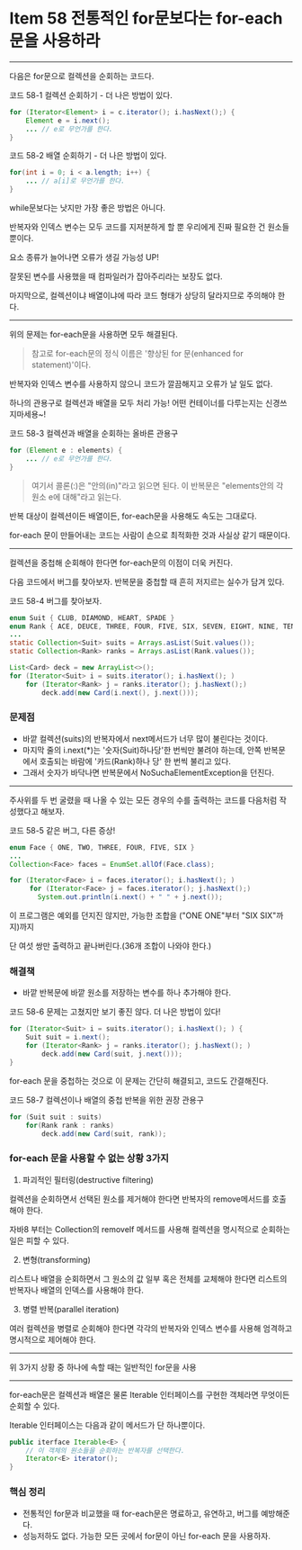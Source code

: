 # Item 58 전통적인 for문보다는 for-each문을 사용하라

--------------------------------------------

다음은 for문으로 컬렉션을 순회하는 코드다.

코드 58-1 컬렉션 순회하기 - 더 나은 방법이 있다. 
``` java
for (Iterator<Element> i = c.iterator(); i.hasNext();) {
    Element e = i.next();
    ... // e로 무언가를 한다. 
}
```

코드 58-2 배열 순회하기 - 더 나은 방법이 있다. 
``` java
for(int i = 0; i < a.length; i++) {
    ... // a[i]로 무언가를 한다. 
}
```

while문보다는 낫지만 가장 좋은 방법은 아니다. 

반복자와 인덱스 변수는 모두 코드를 지저분하게 할 뿐 우리에게 진짜 필요한 건 원소들뿐이다. 

요소 종류가 늘어나면 오류가 생길 가능성 UP!

잘못된 변수를 사용했을 때 컴파일러가 잡아주리라는 보장도 없다. 

마지막으로, 컬렉션이냐 배열이냐에 따라 코드 형태가 상당히 달라지므로 주의해야 한다. 

<hr>

위의 문제는 for-each문을 사용하면 모두 해결된다. 

> 참고로 for-each문의 정식 이름은 '향상된 for 문(enhanced for statement)'이다.

반복자와 인덱스 변수를 사용하지 않으니 코드가 깔끔해지고 오류가 날 일도 없다. 

하나의 관용구로 컬렉션과 배열을 모두 처리 가능! 어떤 컨테이너를 다루는지는 신경쓰지마세용~!


코드 58-3 컬렉션과 배열을 순회하는 올바른 관용구
``` java
for (Element e : elements) {
    ... // e로 무언가를 한다. 
}
```
> 여기서 콜론(:)은 "안의(in)"라고 읽으면 된다. 이 반복문은 "elements안의 각 원소 e에 대해"라고 읽는다. 

반복 대상이 컬렉션이든 배열이든, for-each문을 사용해도 속도는 그대로다. 

for-each 문이 만들어내는 코드는 사람이 손으로 최적화한 것과 사실상 같기 때문이다. 

<hr>

컬렉션을 중첩해 순회해야 한다면 for-each문의 이점이 더욱 커진다. 

다음 코드에서 버그를 찾아보자. 반복문을 중첩할 때 흔히 저지르는 실수가 담겨 있다. 

코드 58-4 버그를 찾아보자. 
``` java
enum Suit { CLUB, DIAMOND, HEART, SPADE }
enum Rank { ACE, DEUCE, THREE, FOUR, FIVE, SIX, SEVEN, EIGHT, NINE, TEN, JACK, QUEEN, KING }
...
static Collection<Suit> suits = Arrays.asList(Suit.values());
static Collection<Rank> ranks = Arrays.asList(Rank.values());

List<Card> deck = new ArrayList<>();
for (Iterator<Suit> i = suits.iterator(); i.hasNext(); )
    for (Iterator<Rank> j = ranks.iterator(); j.hasNext();)
        deck.add(new Card(i.next(), j.next()));
```
### 문제점
- 바깥 컬렉션(suits)의 반복자에서 next메서드가 너무 많이 불린다는 것이다. 
- 마지막 줄의 i.next(*)는 '숫자(Suit)하나당'한 번씩만 불려야 하는데, 안쪽 반복문에서 호출되는 바람에 '카드(Rank)하나 당' 한 번씩 불리고 있다. 
- 그래서 숫자가 바닥나면 반복문에서 NoSuchaElementException을 던진다.

<hr>

주사위를 두 번 굴렸을 때 나올 수 있는 모든 경우의 수를 출력하는 코드를 다음처럼 작성했다고 해보자. 

코드 58-5 같은 버그, 다른 증상!
``` java
enum Face { ONE, TWO, THREE, FOUR, FIVE, SIX }
...
Collection<Face> faces = EnumSet.allOf(Face.class);

for (Iterator<Face> i = faces.iterator(); i.hasNext(); )
     for (Iterator<Face> j = faces.iterator(); j.hasNext();)
       System.out.println(i.next() + " " + j.next());
```
이 프로그램은 예외를 던지진 않지만, 가능한 조합을 ("ONE ONE"부터 "SIX SIX"까지)까지 

단 여섯 쌍만 출력하고 끝나버린다.(36개 조합이 나와야 한다.)

### 해결책
- 바깥 반복문에 바깥 원소를 저장하는 변수를 하나 추가해야 한다. 

코드 58-6 문제는 고쳤지만 보기 좋진 않다. 더 나은 방법이 있다!
``` java
for (Iterator<Suit> i = suits.iterator(); i.hasNext(); ) {
    Suit suit = i.next();
    for (Iterator<Rank> j = ranks.iterator(); j.hasNext(); )
        deck.add(new Card(suit, j.next()));
}
```

for-each 문을 중첩하는 것으로 이 문제는 간단히 해결되고, 코드도 간결해진다. 

코드 58-7 컬렉션이나 배열의 중첩 반복을 위한 권장 관용구
``` java
for (Suit suit : suits)
    for(Rank rank : ranks)
        deck.add(new Card(suit, rank));
```

### for-each 문을 사용할 수 없는 상황 3가지

1. 파괴적인 필터링(destructive filtering)

컬렉션을 순회하면서 선택된 원소를 제거해야 한다면 반복자의 remove메서드를 호출해야 한다. 

자바8 부터는 Collection의 removeIf 메서드를 사용해 컬렉션을 명시적으로 순회하는 일은 피할 수 있다. 

2. 변형(transforming)

리스트나 배열을 순회하면서 그 원소의 값 일부 혹은 전체를 교체해야 한다면 리스트의 반복자나 배열의 인덱스를 사용해야 한다. 

3. 병렬 반복(parallel iteration)

여러 컬렉션을 병렬로 순회해야 한다면 각각의 반복자와 인덱스 변수를 사용해 엄격하고 명시적으로 제어해야 한다.

<hr>

위 3가지 상황 중 하나에 속할 때는 일반적인 for문을 사용

<hr>

for-each문은 컬렉션과 배열은 물론 Iterable 인터페이스를 구현한 객체라면 무엇이든 순회할 수 있다. 

Iterable 인터페이스는 다음과 같이 메서드가 단 하나뿐이다. 

``` java
public iterface Iterable<E> {
    // 이 객체의 원소들을 순회하는 반복자를 선택한다.
    Iterator<E> iterator();
}
```

### 핵심 정리
- 전통적인 for문과 비교했을 때 for-each문은 명료하고, 유연하고, 버그를 예방해준다. 
- 성능저하도 없다. 가능한 모든 곳에서 for문이 아닌 for-each 문을 사용하자. 

